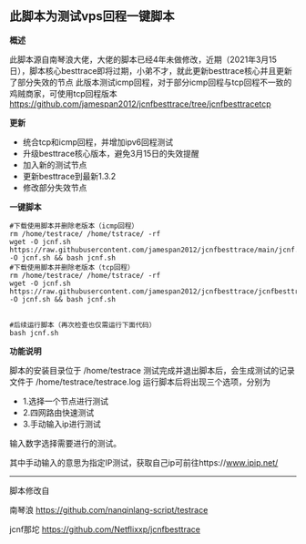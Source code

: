 此脚本为测试vps回程一键脚本
---------------
**概述**

此脚本源自南琴浪大佬，大佬的脚本已经4年未做修改，近期（2021年3月15日），脚本核心besttrace即将过期，小弟不才，就此更新besttrace核心并且更新了部分失效的节点
此版本测试icmp回程，对于部分icmp回程与tcp回程不一致的鸡贼商家，可使用tcp回程版本
https://github.com/jamespan2012/jcnfbesttrace/tree/jcnfbesttracetcp

**更新**
 - 统合tcp和icmp回程，并增加ipv6回程测试
 - 升级besttrace核心版本，避免3月15日的失效提醒
 - 加入新的测试节点
 - 更新besttrace到最新1.3.2
 - 修改部分失效节点
 
 **一键脚本**
 
    #下载使用脚本并删除老版本（icmp回程）
    rm /home/testrace/ /home/tstrace/ -rf
    wget -O jcnf.sh https://raw.githubusercontent.com/jamespan2012/jcnfbesttrace/main/jcnf.sh -O jcnf.sh && bash jcnf.sh
    #下载使用脚本并删除老版本（tcp回程）
    rm /home/testrace/ /home/tstrace/ -rf
    wget -O jcnf.sh https://raw.githubusercontent.com/jamespan2012/jcnfbesttrace/jcnfbesttracetcp/jcnf.sh -O jcnf.sh && bash jcnf.sh
    

    #后续运行脚本（再次检查也仅需运行下面代码）
    bash jcnf.sh
    
**功能说明**

脚本的安装目录位于 /home/testrace
测试完成并退出脚本后，会生成测试的记录文件于 /home/testrace/testrace.log
运行脚本后将出现三个选项，分别为

- 1.选择一个节点进行测试
- 2.四网路由快速测试
- 3.手动输入ip进行测试

输入数字选择需要进行的测试。

其中手动输入的意思为指定IP测试，获取自己ip可前往https://www.ipip.net/


----------


脚本修改自 

南琴浪 https://github.com/nanqinlang-script/testrace

jcnf那坨 https://github.com/Netflixxp/jcnfbesttrace
